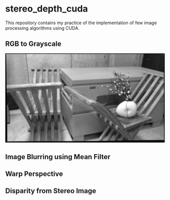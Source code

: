 # stereo_depth_cuda

This repository contains my practice of the implementation of few image processing algorithms using CUDA.

## RGB to Grayscale
![test](https://github.com/haogerhuang/stereo_depth_cuda/blob/main/images/blur.png)

## Image Blurring using Mean Filter

## Warp Perspective

## Disparity from Stereo Image

